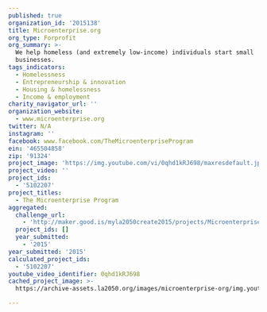 ```yaml
---
published: true
organization_id: '2015138'
title: Microenterprise.org
org_type: Forprofit
org_summary: >-
  We help homeless (and extremely low-income) individuals start small
  businesses.
tags_indicators:
  - Homelessness
  - Entrepreneurship & innovation
  - Housing & homelessness
  - Income & employment
charity_navigator_url: ''
organization_website:
  - www.microenterprise.org
twitter: N/A
instagram: ''
facebook: www.facebook.com/TheMicroenterpriseProgram
ein: '465504858'
zip: '91324'
project_image: 'https://img.youtube.com/vi/0qhd1kRJ698/maxresdefault.jpg'
project_video: ''
project_ids:
  - '5102207'
project_titles:
  - The Microenterprise Program
aggregated:
  challenge_url:
    - 'http://maker.good.is/myla2050create2015/projects/Microenterprise.html'
  project_ids: []
  year_submitted:
    - '2015'
year_submitted: '2015'
calculated_project_ids:
  - '5102207'
youtube_video_identifier: 0qhd1kRJ698
cached_project_image: >-
  https://archive-assets.la2050.org/images/microenterprise-org/img.youtube.com/vi/0qhd1kRJ698/maxresdefault.jpg

---
```


